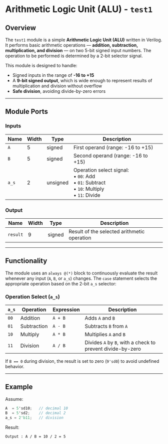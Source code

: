 # Arithmetic Logic Unit (ALU) - `test1`

## Overview

The `test1` module is a simple **Arithmetic Logic Unit (ALU)** written in Verilog. It performs basic arithmetic operations — **addition, subtraction, multiplication, and division** — on two 5-bit signed input numbers. The operation to be performed is determined by a 2-bit selector signal.

This module is designed to handle:
- Signed inputs in the range of **-16 to +15**
- A **9-bit signed output**, which is wide enough to represent results of multiplication and division without overflow
- **Safe division**, avoiding divide-by-zero errors

---

## Module Ports

### Inputs

| Name | Width | Type    | Description |
|------|-------|---------|-------------|
| `A`  | 5     | signed  | First operand (range: -16 to +15) |
| `B`  | 5     | signed  | Second operand (range: -16 to +15) |
| `a_s`| 2     | unsigned| Operation select signal:<br>• `00`: Add<br>• `01`: Subtract<br>• `10`: Multiply<br>• `11`: Divide |

### Output

| Name    | Width | Type    | Description |
|---------|-------|---------|-------------|
| `result`| 9     | signed  | Result of the selected arithmetic operation |

---

## Functionality

The module uses an `always @(*)` block to continuously evaluate the result whenever any input (`A`, `B`, or `a_s`) changes. The `case` statement selects the appropriate operation based on the 2-bit `a_s` selector:

### Operation Select (`a_s`)

| `a_s` | Operation  | Expression   | Description |
|--------|------------|--------------|-------------|
| `00`   | Addition   | `A + B`      | Adds `A` and `B` |
| `01`   | Subtraction| `A - B`      | Subtracts `B` from `A` |
| `10`   | Multiply   | `A * B`      | Multiplies `A` and `B` |
| `11`   | Division   | `A / B`      | Divides `A` by `B`, with a check to prevent divide-by-zero |

If `B == 0` during division, the result is set to zero (`9'sd0`) to avoid undefined behavior.

---

## Example

Assume:
```verilog
A  = 5'sd10;   // decimal 10
B  = 5'sd2;    // decimal 2
a_s = 2'b11;   // division
```
Result:
```output
Output : A / B = 10 / 2 = 5
```

